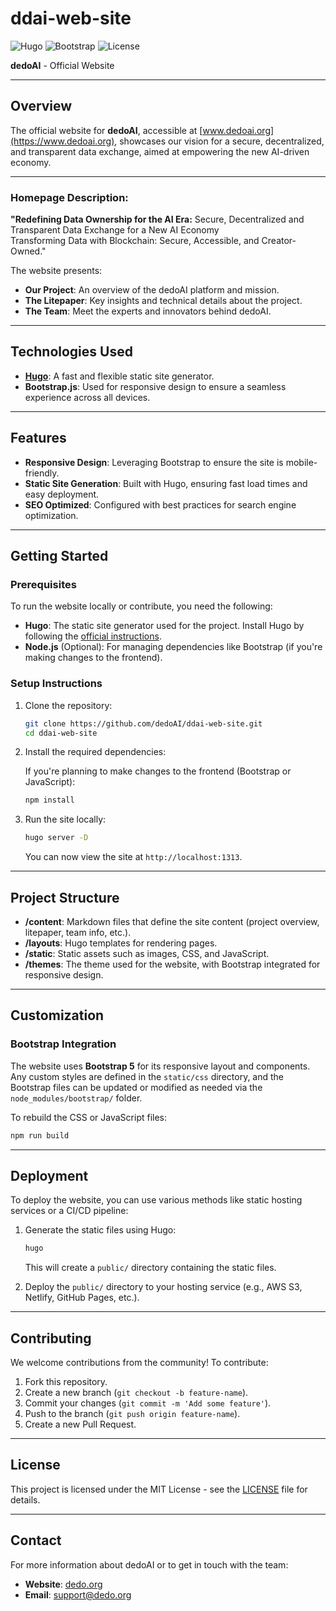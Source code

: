 
# ddai-web-site

![Hugo](https://img.shields.io/badge/Hugo-0.XX-blue)
![Bootstrap](https://img.shields.io/badge/Bootstrap-5.x-orange)
![License](https://img.shields.io/badge/License-MIT-green)

**dedoAI** - Official Website

---

## Overview

The official website for **dedoAI**, accessible at [www.dedoai.org](https://www.dedoai.org), showcases our vision for a secure, decentralized, and transparent data exchange, aimed at empowering the new AI-driven economy.

---

### Homepage Description:

**"Redefining Data Ownership for the AI Era:**
Secure, Decentralized and Transparent Data Exchange for a New AI Economy  
Transforming Data with Blockchain: Secure, Accessible, and Creator-Owned."

The website presents:

- **Our Project**: An overview of the dedoAI platform and mission.
- **The Litepaper**: Key insights and technical details about the project.
- **The Team**: Meet the experts and innovators behind dedoAI.

---

## Technologies Used

- **[Hugo](https://gohugo.io/)**: A fast and flexible static site generator.
- **Bootstrap.js**: Used for responsive design to ensure a seamless experience across all devices.

---

## Features

- **Responsive Design**: Leveraging Bootstrap to ensure the site is mobile-friendly.
- **Static Site Generation**: Built with Hugo, ensuring fast load times and easy deployment.
- **SEO Optimized**: Configured with best practices for search engine optimization.

---

## Getting Started

### Prerequisites

To run the website locally or contribute, you need the following:

- **Hugo**: The static site generator used for the project.
  Install Hugo by following the [official instructions](https://gohugo.io/getting-started/installing/).
- **Node.js** (Optional): For managing dependencies like Bootstrap (if you're making changes to the frontend).

### Setup Instructions

1. Clone the repository:

    ```bash
    git clone https://github.com/dedoAI/ddai-web-site.git
    cd ddai-web-site
    ```

2. Install the required dependencies:

    If you're planning to make changes to the frontend (Bootstrap or JavaScript):

    ```bash
    npm install
    ```

3. Run the site locally:

    ```bash
    hugo server -D
    ```

    You can now view the site at `http://localhost:1313`.

---

## Project Structure

- **/content**: Markdown files that define the site content (project overview, litepaper, team info, etc.).
- **/layouts**: Hugo templates for rendering pages.
- **/static**: Static assets such as images, CSS, and JavaScript.
- **/themes**: The theme used for the website, with Bootstrap integrated for responsive design.

---

## Customization

### Bootstrap Integration

The website uses **Bootstrap 5** for its responsive layout and components. Any custom styles are defined in the `static/css` directory, and the Bootstrap files can be updated or modified as needed via the `node_modules/bootstrap/` folder.

To rebuild the CSS or JavaScript files:

```bash
npm run build
```

---

## Deployment

To deploy the website, you can use various methods like static hosting services or a CI/CD pipeline:

1. Generate the static files using Hugo:

    ```bash
    hugo
    ```

    This will create a `public/` directory containing the static files.

2. Deploy the `public/` directory to your hosting service (e.g., AWS S3, Netlify, GitHub Pages, etc.).

---

## Contributing

We welcome contributions from the community! To contribute:

1. Fork this repository.
2. Create a new branch (`git checkout -b feature-name`).
3. Commit your changes (`git commit -m 'Add some feature'`).
4. Push to the branch (`git push origin feature-name`).
5. Create a new Pull Request.

---

## License

This project is licensed under the MIT License - see the [LICENSE](LICENSE) file for details.

---

## Contact

For more information about dedoAI or to get in touch with the team:

- **Website**: [dedo.org](https://www.dedo.org)
- **Email**: support@dedo.org
